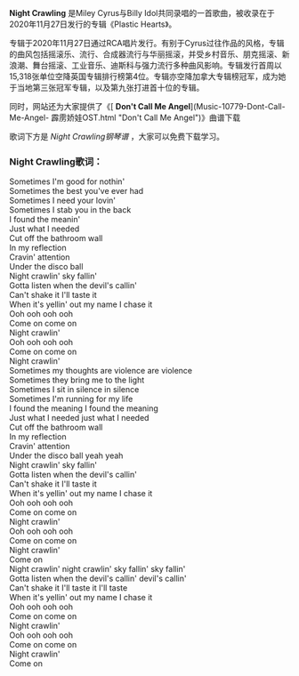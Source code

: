 

**Night Crawling** 是Miley Cyrus与Billy
Idol共同录唱的一首歌曲，被收录在于2020年11月27日发行的专辑《Plastic Hearts》。

专辑于2020年11月27日通过RCA唱片发行。有别于Cyrus过往作品的风格，专辑的曲风包括摇滚乐、流行、合成器流行与华丽摇滚，并受乡村音乐、朋克摇滚、新浪潮、舞台摇滚、工业音乐、迪斯科与强力流行多种曲风影响。专辑发行首周以15,318张单位空降英国专辑排行榜第4位。专辑亦空降加拿大专辑榜冠军，成为她于当地第三张冠军专辑，以及第九张打进首十位的专辑。

同时，网站还为大家提供了《[ **Don't Call Me Angel**](Music-10779-Dont-Call-Me-Angel-
霹雳娇娃OST.html "Don't Call Me Angel")》曲谱下载

歌词下方是 _Night Crawling钢琴谱_ ，大家可以免费下载学习。

### Night Crawling歌词：

Sometimes I'm good for nothin'  
Sometimes the best you've ever had  
Sometimes I need your lovin'  
Sometimes I stab you in the back  
I found the meanin'  
Just what I needed  
Cut off the bathroom wall  
In my reflection  
Cravin' attention  
Under the disco ball  
Night crawlin' sky fallin'  
Gotta listen when the devil's callin'  
Can't shake it I'll taste it  
When it's yellin' out my name I chase it  
Ooh ooh ooh ooh  
Come on come on  
Night crawlin'  
Ooh ooh ooh ooh  
Come on come on  
Night crawlin'  
Sometimes my thoughts are violence are violence  
Sometimes they bring me to the light  
Sometimes I sit in silence in silence  
Sometimes I'm running for my life  
I found the meaning I found the meaning  
Just what I needed just what I needed  
Cut off the bathroom wall  
In my reflection  
Cravin' attention  
Under the disco ball yeah yeah  
Night crawlin' sky fallin'  
Gotta listen when the devil's callin'  
Can't shake it I'll taste it  
When it's yellin' out my name I chase it  
Ooh ooh ooh ooh  
Come on come on  
Night crawlin'  
Ooh ooh ooh ooh  
Come on come on  
Night crawlin'  
Come on  
Night crawlin' night crawlin' sky fallin' sky fallin'  
Gotta listen when the devil's callin' devil's callin'  
Can't shake it I'll taste it I'll taste  
When it's yellin' out my name I chase it  
Ooh ooh ooh ooh  
Come on come on  
Night crawlin'  
Ooh ooh ooh ooh  
Come on come on  
Night crawlin'  
Come on

